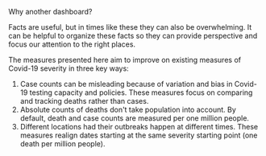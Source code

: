 Why another dashboard?

Facts are useful, but in times like these they can also be overwhelming. It can be helpful to organize these facts so they can provide perspective and focus our attention to the right places.

The measures presented here aim to improve on existing measures of Covid-19 severity in three key ways:

1. Case counts can be misleading because of variation and bias in Covid-19 testing capacity and policies. These measures focus on comparing and tracking deaths rather than cases.
2. Absolute counts of deaths don't take population into account. By default, death and case counts are measured per one million people.
3. Different locations had their outbreaks happen at different times. These measures realign dates starting at the same severity starting point (one death per million people).